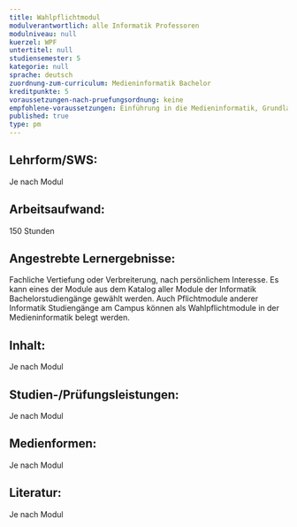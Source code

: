 ```yaml
---
title: Wahlpflichtmodul
modulverantwortlich: alle Informatik Professoren
modulniveau: null
kuerzel: WPF
untertitel: null
studiensemester: 5
kategorie: null
sprache: deutsch
zuordnung-zum-curriculum: Medieninformatik Bachelor
kreditpunkte: 5
voraussetzungen-nach-pruefungsordnung: keine
empfohlene-voraussetzungen: Einführung in die Medieninformatik, Grundlagen der BWL
published: true
type: pm
---
```


## Lehrform/SWS: 
Je nach Modul

## Arbeitsaufwand: 
150 Stunden

## Angestrebte Lernergebnisse:
Fachliche Vertiefung oder Verbreiterung, nach persönlichem Interesse. Es kann eines der Module aus dem Katalog aller Module der Informatik Bachelorstudiengänge gewählt werden. Auch Pflichtmodule anderer Informatik Studiengänge am Campus können als Wahlpflichtmodule in der Medieninformatik belegt werden.

## Inhalt:
Je nach Modul

## Studien-/Prüfungsleistungen:
Je nach Modul

## Medienformen:
Je nach Modul

## Literatur:
Je nach Modul
